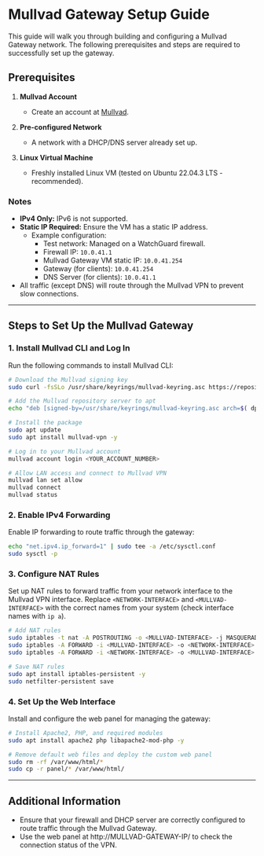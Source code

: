 # Mullvad Gateway Setup Guide

This guide will walk you through building and configuring a Mullvad Gateway network. The following prerequisites and steps are required to successfully set up the gateway.

## Prerequisites

1. **Mullvad Account**
   - Create an account at [Mullvad](https://mullvad.net/en/account/create).

2. **Pre-configured Network**
   - A network with a DHCP/DNS server already set up.

3. **Linux Virtual Machine**
   - Freshly installed Linux VM (tested on Ubuntu 22.04.3 LTS - recommended).

### Notes

- **IPv4 Only:** IPv6 is not supported.
- **Static IP Required:** Ensure the VM has a static IP address. 
  - Example configuration:
    - Test network: Managed on a WatchGuard firewall.
    - Firewall IP: `10.0.41.1`
    - Mullvad Gateway VM static IP: `10.0.41.254`
    - Gateway (for clients): `10.0.41.254`
    - DNS Server (for clients): `10.0.41.1`
- All traffic (except DNS) will route through the Mullvad VPN to prevent slow connections.

---

## Steps to Set Up the Mullvad Gateway

### 1. Install Mullvad CLI and Log In

Run the following commands to install Mullvad CLI:

```bash
# Download the Mullvad signing key
sudo curl -fsSLo /usr/share/keyrings/mullvad-keyring.asc https://repository.mullvad.net/deb/mullvad-keyring.asc

# Add the Mullvad repository server to apt
echo "deb [signed-by=/usr/share/keyrings/mullvad-keyring.asc arch=$( dpkg --print-architecture )] https://repository.mullvad.net/deb/stable $(lsb_release -cs) main" | sudo tee /etc/apt/sources.list.d/mullvad.list

# Install the package
sudo apt update
sudo apt install mullvad-vpn -y

# Log in to your Mullvad account
mullvad account login <YOUR_ACCOUNT_NUMBER>

# Allow LAN access and connect to Mullvad VPN
mullvad lan set allow
mullvad connect
mullvad status
```

### 2. Enable IPv4 Forwarding

Enable IP forwarding to route traffic through the gateway:

```bash
echo "net.ipv4.ip_forward=1" | sudo tee -a /etc/sysctl.conf
sudo sysctl -p
```

### 3. Configure NAT Rules

Set up NAT rules to forward traffic from your network interface to the Mullvad VPN interface. Replace `<NETWORK-INTERFACE>` and `<MULLVAD-INTERFACE>` with the correct names from your system (check interface names with `ip a`).

```bash
# Add NAT rules
sudo iptables -t nat -A POSTROUTING -o <MULLVAD-INTERFACE> -j MASQUERADE
sudo iptables -A FORWARD -i <MULLVAD-INTERFACE> -o <NETWORK-INTERFACE> -m state --state RELATED,ESTABLISHED -j ACCEPT
sudo iptables -A FORWARD -i <NETWORK-INTERFACE> -o <MULLVAD-INTERFACE> -j ACCEPT

# Save NAT rules
sudo apt install iptables-persistent -y
sudo netfilter-persistent save
```

### 4. Set Up the Web Interface

Install and configure the web panel for managing the gateway:

```bash
# Install Apache2, PHP, and required modules
sudo apt install apache2 php libapache2-mod-php -y

# Remove default web files and deploy the custom web panel
sudo rm -rf /var/www/html/*
sudo cp -r panel/* /var/www/html/
```

---

## Additional Information

- Ensure that your firewall and DHCP server are correctly configured to route traffic through the Mullvad Gateway.
- Use the web panel at http://MULLVAD-GATEWAY-IP/ to check the connection status of the VPN.
